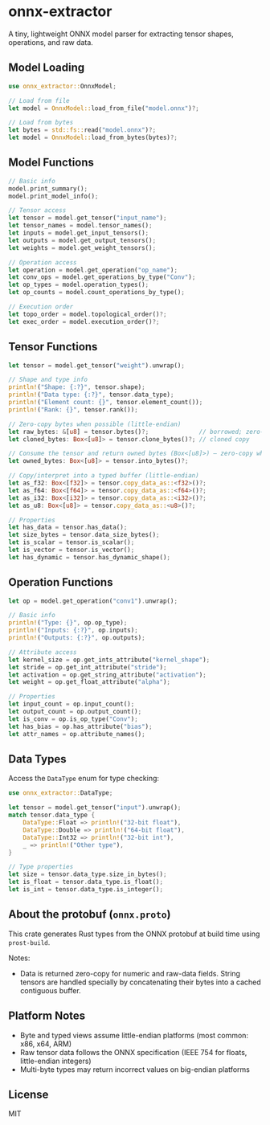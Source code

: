 # onnx-extractor

A tiny, lightweight ONNX model parser for extracting tensor shapes, operations, and raw data.

## Model Loading

```rust
use onnx_extractor::OnnxModel;

// Load from file
let model = OnnxModel::load_from_file("model.onnx")?;

// Load from bytes
let bytes = std::fs::read("model.onnx")?;
let model = OnnxModel::load_from_bytes(bytes)?;
```

## Model Functions

```rust
// Basic info
model.print_summary();
model.print_model_info();

// Tensor access
let tensor = model.get_tensor("input_name");
let tensor_names = model.tensor_names();
let inputs = model.get_input_tensors();
let outputs = model.get_output_tensors();
let weights = model.get_weight_tensors();

// Operation access
let operation = model.get_operation("op_name");
let conv_ops = model.get_operations_by_type("Conv");
let op_types = model.operation_types();
let op_counts = model.count_operations_by_type();

// Execution order
let topo_order = model.topological_order()?;
let exec_order = model.execution_order()?;
```

## Tensor Functions

```rust
let tensor = model.get_tensor("weight").unwrap();

// Shape and type info
println!("Shape: {:?}", tensor.shape);
println!("Data type: {:?}", tensor.data_type);
println!("Element count: {}", tensor.element_count());
println!("Rank: {}", tensor.rank());

// Zero-copy bytes when possible (little-endian)
let raw_bytes: &[u8] = tensor.bytes()?;              // borrowed; zero-copy where feasible
let cloned_bytes: Box<[u8]> = tensor.clone_bytes()?; // cloned copy

// Consume the tensor and return owned bytes (Box<[u8]>) — zero-copy when possible
let owned_bytes: Box<[u8]> = tensor.into_bytes()?;

// Copy/interpret into a typed buffer (little-endian)
let as_f32: Box<[f32]> = tensor.copy_data_as::<f32>()?;
let as_f64: Box<[f64]> = tensor.copy_data_as::<f64>()?;
let as_i32: Box<[i32]> = tensor.copy_data_as::<i32>()?;
let as_u8: Box<[u8]> = tensor.copy_data_as::<u8>()?;

// Properties
let has_data = tensor.has_data();
let size_bytes = tensor.data_size_bytes();
let is_scalar = tensor.is_scalar();
let is_vector = tensor.is_vector();
let has_dynamic = tensor.has_dynamic_shape();
```

## Operation Functions

```rust
let op = model.get_operation("conv1").unwrap();

// Basic info
println!("Type: {}", op.op_type);
println!("Inputs: {:?}", op.inputs);
println!("Outputs: {:?}", op.outputs);

// Attribute access
let kernel_size = op.get_ints_attribute("kernel_shape");
let stride = op.get_int_attribute("stride");
let activation = op.get_string_attribute("activation");
let weight = op.get_float_attribute("alpha");

// Properties
let input_count = op.input_count();
let output_count = op.output_count();
let is_conv = op.is_op_type("Conv");
let has_bias = op.has_attribute("bias");
let attr_names = op.attribute_names();
```

## Data Types

Access the `DataType` enum for type checking:

```rust
use onnx_extractor::DataType;

let tensor = model.get_tensor("input").unwrap();
match tensor.data_type {
    DataType::Float => println!("32-bit float"),
    DataType::Double => println!("64-bit float"),
    DataType::Int32 => println!("32-bit int"),
    _ => println!("Other type"),
}

// Type properties
let size = tensor.data_type.size_in_bytes();
let is_float = tensor.data_type.is_float();
let is_int = tensor.data_type.is_integer();
```

## About the protobuf (`onnx.proto`)

This crate generates Rust types from the ONNX protobuf at build time using `prost-build`.

Notes:
- Data is returned zero-copy for numeric and raw-data fields. String tensors are handled specially by concatenating their bytes into a cached contiguous buffer.

## Platform Notes

- Byte and typed views assume little-endian platforms (most common: x86, x64, ARM)
- Raw tensor data follows the ONNX specification (IEEE 754 for floats, little-endian integers)
- Multi-byte types may return incorrect values on big-endian platforms

## License

MIT
